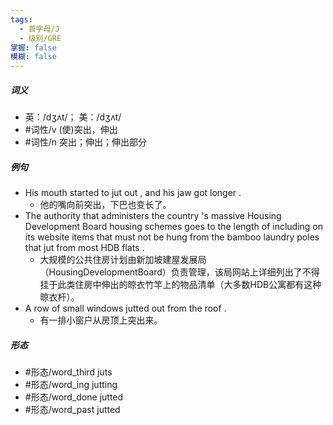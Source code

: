 ```yaml
---
tags:
  - 首字母/J
  - 级别/GRE
掌握: false
模糊: false
---
```

##### 词义
- 英：/dʒʌt/； 美：/dʒʌt/
- #词性/v  (使)突出，伸出
- #词性/n  突出；伸出；伸出部分
##### 例句
- His mouth started to jut out , and his jaw got longer .
	- 他的嘴向前突出，下巴也变长了。
- The authority that administers the country 's massive Housing Development Board housing schemes goes to the length of including on its website items that must not be hung from the bamboo laundry poles that jut from most HDB flats .
	- 大规模的公共住房计划由新加坡建屋发展局（HousingDevelopmentBoard）负责管理，该局网站上详细列出了不得挂于此类住房中伸出的晾衣竹竿上的物品清单（大多数HDB公寓都有这种晾衣杆）。
- A row of small windows jutted out from the roof .
	- 有一排小窗户从房顶上突出来。
##### 形态
- #形态/word_third juts
- #形态/word_ing jutting
- #形态/word_done jutted
- #形态/word_past jutted
